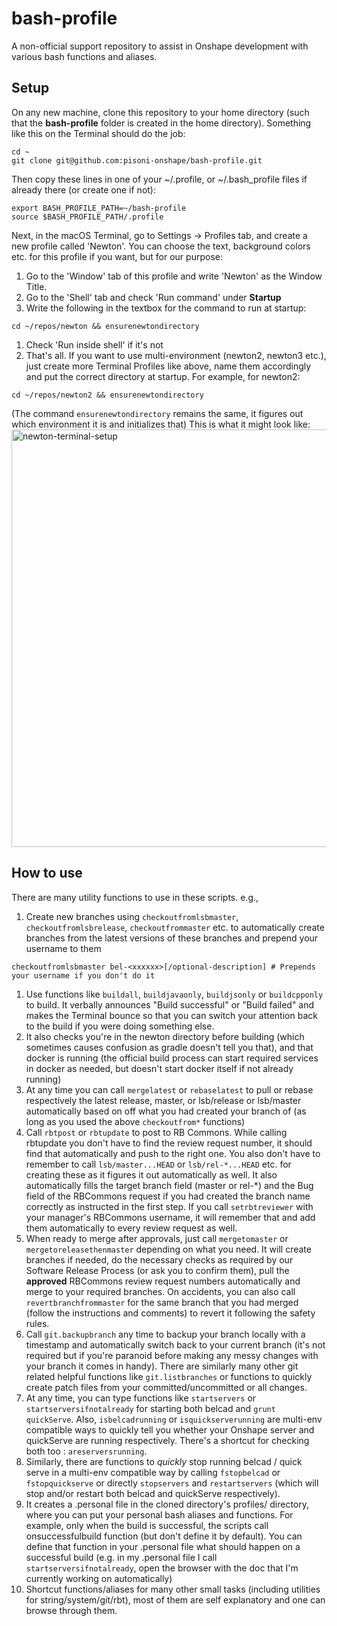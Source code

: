# bash-profile
A non-official support repository to assist in Onshape development with various bash functions and aliases.

## Setup
On any new machine, clone this repository to your home directory (such that the **bash-profile** folder is created in the home directory). Something like this on the Terminal should do the job:
```
cd ~
git clone git@github.com:pisoni-onshape/bash-profile.git
```
Then copy these lines in one of your ~/.profile, or ~/.bash_profile files if already there (or create one if not):
```
export BASH_PROFILE_PATH=~/bash-profile
source $BASH_PROFILE_PATH/.profile
```
Next, in the macOS Terminal, go to Settings -> Profiles tab, and create a new profile called 'Newton'. You can choose the text, background colors etc. for this profile if you want, but for our purpose:
1. Go to the 'Window' tab of this profile and write 'Newton' as the Window Title.
1. Go to the 'Shell' tab and check 'Run command' under **Startup**
1. Write the following in the textbox for the command to run at startup:
```
cd ~/repos/newton && ensurenewtondirectory
```
1. Check 'Run inside shell' if it's not
1. That's all. If you want to use multi-environment (newton2, newton3 etc.), just create more Terminal Profiles like above, name them accordingly and put the correct directory at startup. For example, for newton2:
```
cd ~/repos/newton2 && ensurenewtondirectory
```
(The command `ensurenewtondirectory` remains the same, it figures out which environment it is and initializes that)
This is what it might look like:
 <img width="668" alt="newton-terminal-setup" src="https://github.com/pisoni-onshape/bash-profile/assets/87058498/3aa0d8cb-1ef3-4459-9245-ba7d1786b45b">


## How to use
There are many utility functions to use in these scripts. e.g.,
1. Create new branches using `checkoutfromlsbmaster`, `checkoutfromlsbrelease`, `checkoutfrommaster` etc. to automatically create branches from the latest versions of these branches and prepend your username to them
```
checkoutfromlsbmaster bel-<xxxxxx>[/optional-description] # Prepends your username if you don't do it
```
1. Use functions like `buildall`, `buildjavaonly`, `buildjsonly` or `buildcpponly` to build. It verbally announces "Build successful" or "Build failed" and makes the Terminal bounce so that you can switch your attention back to the build if you were doing something else.
1. It also checks you're in the newton directory before building (which sometimes causes confusion as gradle doesn't tell you that), and that docker is running (the official build process can start required services in docker as needed, but doesn't start docker itself if not already running)
1. At any time you can call `mergelatest` or `rebaselatest` to pull or rebase respectively the latest release, master, or lsb/release or lsb/master automatically based on off what you had created your branch of (as long as you used the above `checkoutfrom*` functions)
1. Call `rbtpost` or `rbtupdate` to post to RB Commons. While calling rbtupdate you don't have to find the review request number, it should find that automatically and push to the right one. You also don't have to remember to call `lsb/master...HEAD` or `lsb/rel-*...HEAD` etc. for creating these as it figures it out automatically as well. It also automatically fills the target branch field (master or rel-*) and the Bug field of the RBCommons request if you had created the branch name correctly as instructed in the first step. If you call `setrbtreviewer` with your manager's RBCommons username, it will remember that and add them automatically to every review request as well.
1. When ready to merge after approvals, just call `mergetomaster` or `mergetoreleasethenmaster` depending on what you need. It will create branches if needed, do the necessary checks as required by our Software Release Process (or ask you to confirm them), pull the **approved** RBCommons review request numbers automatically and merge to your required branches. On accidents, you can also call `revertbranchfrommaster` for the same branch that you had merged (follow the instructions and comments) to revert it following the safety rules.
1. Call `git.backupbranch` any time to backup your branch locally with a timestamp and automatically switch back to your current branch (it's not required but if you're paranoid before making any messy changes with your branch it comes in handy). There are similarly many other git related helpful functions like `git.listbranches` or functions to quickly create patch files from your committed/uncommitted or all changes.
1. At any time, you can type functions like `startservers` or `startserversifnotalready` for starting both belcad and `grunt quickServe`. Also, `isbelcadrunning` or `isquickserverunning` are multi-env compatible ways to quickly tell you whether your Onshape server and quickServe are running respectively. There's a shortcut for checking both too : `areserversrunning`.
1. Similarly, there are functions to _quickly_ stop running belcad / quick serve in a multi-env compatible way by calling `fstopbelcad` or `fstopquickserve` or directly `stopservers` and `restartservers` (which will stop and/or restart both belcad and quickServe respectively).
1. It creates a .personal file in the cloned directory's profiles/ directory, where you can put your personal bash aliases and functions. For example, only when the build is successful, the scripts call onsuccessfulbuild function (but don't define it by default). You can define that function in your .personal file what should happen on  a successful build (e.g. in my .personal file I call `startserversifnotalready`, open the browser with the doc that I'm currently working on automatically)
1. Shortcut functions/aliases for many other small tasks (including utilities for string/system/git/rbt), most of them are self explanatory and one can browse through them.
